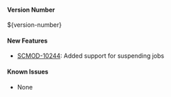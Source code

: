 #### Version Number
${version-number}

#### New Features
- [SCMOD-10244](https://portal.digitalsafe.net/browse/SCMOD-10244): Added support for suspending jobs

#### Known Issues  
- None  

